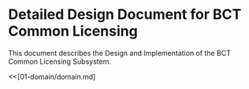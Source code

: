 # Detailed Design Document for BCT Common Licensing

This document describes the Design and Implementation of the BCT Common Licensing Subsystem.

<<[01-domain/domain.md]
